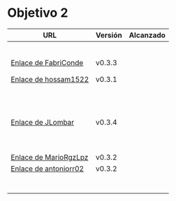 # Objetivo 2


| URL                                    | Versión | Alcanzado |
|----------------------------------------|---------|-----------|
| <!-- Enlace de juanmaaf -->            |         |           |
| <!-- Enlace de giorgiogiovanni -->     |         |           |
| <!-- Enlace de juanbarearojo -->       |         |           |
| <!-- Enlace de sweetiepitie -->        |         |           |
| <!-- Enlace de jacarmona364 -->        |         |           |
| <!-- Enlace de lmchaves -->            |         |           |
|  [Enlace de FabriConde](https://github.com/FabriConde/CLIMB-VR/pull/14)          | v0.3.3        |           |
| <!-- Enlace de FerniCuesta -->         |         |           |
| <!-- Enlace de adiazcencillo -->       |         |           |
| [Enlace de hossam1522](https://github.com/hossam1522/ModaTrack/pull/17)          | v0.3.1  |           |
| <!-- Enlace de clara99gf -->           |         |           |
| <!-- Enlace de Antoniogm03 -->         |         |           |
| <!-- Enlace de SantiGarvin -->         |         |           |
| <!-- Enlace de evaanngiil -->          |         |           |
| <!-- Enlace de blancagiron -->         |         |           |
| <!-- Enlace de GaelGoncalba -->        |         |           |
| <!-- Enlace de abbonno -->             |         |           |
| <!-- Enlace de oscargr-ugr -->         |         |           |
| <!-- Enlace de davidgutierrezperez --> |         |           |
| <!-- Enlace de MatteoImbrosciano -->   |         |           |
| <!-- Enlace de Katakuri00 -->          |         |           |
| <!-- Enlace de MCL-2024 -->            |         |           |
| [Enlace de JLombar](https://github.com/JLombar/HorariosAutomatricula/pull/15)           | v0.3.4  |             |
| <!-- Enlace de joselopez10014 -->      |         |           |
| <!-- Enlace de mmnuria -->             |         |           |
| <!-- Enlace de M S C -->               |         |           |
| <!-- Enlace de javiernavacapa -->      |         |           |
| <!-- Enlace de Carlosmapego8 -->       |         |           |
| <!-- Enlace de Mario25402 -->          |         |           |
| <!-- Enlace de Pablorc7 -->            |         |           |
| <!-- Enlace de mrh117 -->              |         |           |
| <!-- Enlace de LuRDR -->               |         |           |
| [Enlace de MarioRgzLpz](https://github.com/MarioRgzLpz/ArbitrageBets/pull/18)          | v0.3.2  |           |
| [Enlace de antoniorr02](https://github.com/antoniorr02/MenuConsulter/pull/15)|v0.3.2|           |
| <!-- Enlace de alvarorcs2002 -->       |         |           |
| <!-- Enlace de eigenric -->            |         |           |
| <!-- Enlace de enger2003 -->           |         |           |
| <!-- Enlace de wickeet -->             |         |           |
| <!-- Enlace de ChinChainis -->         |         |           |
| <!-- Enlace de anavaln -->             |         |           |
| <!-- Enlace de pablotl0 -->            |         |           |
